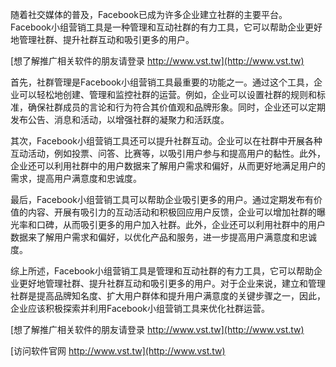 随着社交媒体的普及，Facebook已成为许多企业建立社群的主要平台。Facebook小组营销工具是一种管理和互动社群的有力工具，它可以帮助企业更好地管理社群、提升社群互动和吸引更多的用户。

[想了解推广相关软件的朋友请登录 http://www.vst.tw](http://www.vst.tw)

首先，社群管理是Facebook小组营销工具最重要的功能之一。通过这个工具，企业可以轻松地创建、管理和监控社群的运营。例如，企业可以设置社群的规则和标准，确保社群成员的言论和行为符合其价值观和品牌形象。同时，企业还可以定期发布公告、消息和活动，以增强社群的凝聚力和活跃度。

其次，Facebook小组营销工具还可以提升社群互动。企业可以在社群中开展各种互动活动，例如投票、问答、比赛等，以吸引用户参与和提高用户的黏性。此外，企业还可以利用社群中的用户数据来了解用户需求和偏好，从而更好地满足用户的需求，提高用户满意度和忠诚度。

最后，Facebook小组营销工具可以帮助企业吸引更多的用户。通过定期发布有价值的内容、开展有吸引力的互动活动和积极回应用户反馈，企业可以增加社群的曝光率和口碑，从而吸引更多的用户加入社群。此外，企业还可以利用社群中的用户数据来了解用户需求和偏好，以优化产品和服务，进一步提高用户满意度和忠诚度。

综上所述，Facebook小组营销工具是管理和互动社群的有力工具，它可以帮助企业更好地管理社群、提升社群互动和吸引更多的用户。对于企业来说，建立和管理社群是提高品牌知名度、扩大用户群体和提升用户满意度的关键步骤之一，因此，企业应该积极探索并利用Facebook小组营销工具来优化社群运营。

[想了解推广相关软件的朋友请登录 http://www.vst.tw](http://www.vst.tw)


[访问软件官网 http://www.vst.tw](http://www.vst.tw)
